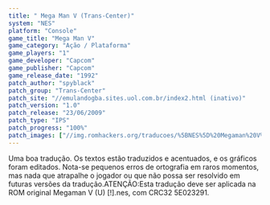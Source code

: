 ```yaml
---
title: " Mega Man V (Trans-Center)"
system: "NES"
platform: "Console"
game_title: "Mega Man V"
game_category: "Ação / Plataforma"
game_players: "1"
game_developer: "Capcom"
game_publisher: "Capcom"
game_release_date: "1992"
patch_author: "spyblack"
patch_group: "Trans-Center"
patch_site: "//emulandogba.sites.uol.com.br/index2.html (inativo)"
patch_version: "1.0"
patch_release: "23/06/2009"
patch_type: "IPS"
patch_progress: "100%"
patch_images: ["//img.romhackers.org/traducoes/%5BNES%5D%20Megaman%20V%20-%20Trans-Center%20-%201.png","//img.romhackers.org/traducoes/%5BNES%5D%20Megaman%20V%20-%20Trans-Center%20-%202.png","//img.romhackers.org/traducoes/%5BNES%5D%20Megaman%20V%20-%20Trans-Center%20-%203.png"]
---
```

Uma boa tradução. Os textos estão traduzidos e acentuados, e os gráficos foram editados. Nota-se pequenos erros de ortografia em raros momentos, mas nada que atrapalhe o jogador ou que não possa ser resolvido em futuras versões da tradução.ATENÇÃO:Esta tradução deve ser aplicada na ROM original Megaman V (U) [!].nes, com CRC32 5E023291.